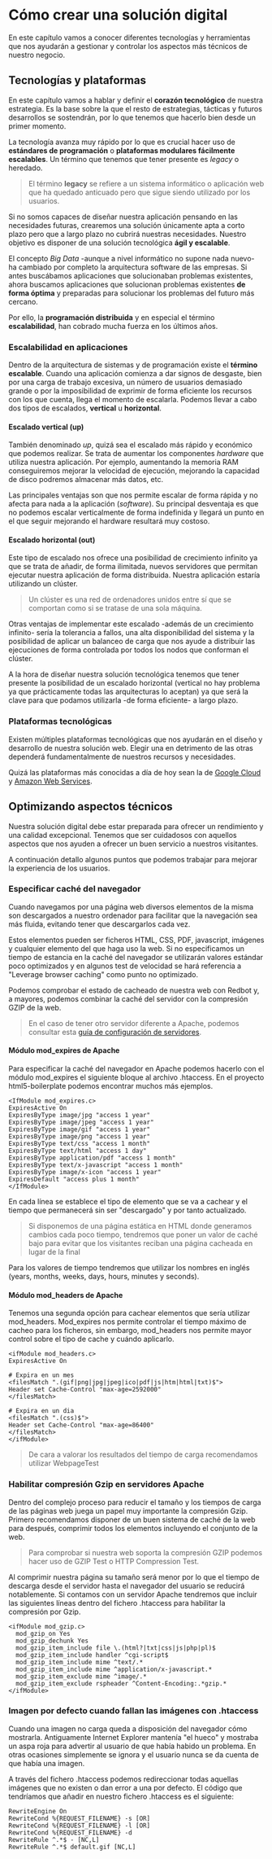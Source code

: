 # Cómo crear una solución digital

En este capítulo vamos a conocer diferentes tecnologías y herramientas que nos ayudarán a gestionar y controlar los aspectos más técnicos de nuestro negocio. 

## Tecnologías y plataformas

En este capítulo vamos a hablar y definir el **corazón tecnológico** de nuestra estrategia. Es la base sobre la que el resto de estrategias, tácticas y futuros desarrollos se sostendrán, por lo que tenemos que hacerlo bien desde un primer momento.

La tecnología avanza muy rápido por lo que es crucial hacer uso de **estándares de programación** o **plataformas modulares fácilmente escalables**. Un término que tenemos que tener presente es *legacy* o heredado.

> El término **legacy** se refiere a un sistema informático o aplicación web que ha quedado anticuado pero que sigue siendo utilizado por los usuarios.

Si no somos capaces de diseñar nuestra aplicación pensando en las necesidades futuras, crearemos una solución únicamente apta a corto plazo pero que a largo plazo no cubrirá nuestras necesidades. Nuestro objetivo es disponer de una solución tecnológica **ágil y escalable**.

El concepto *Big Data* -aunque a nivel informático no supone nada nuevo- ha cambiado por completo la arquitectura software de las empresas. Si antes buscábamos aplicaciones que solucionaban problemas existentes, ahora buscamos aplicaciones que solucionan problemas existentes **de forma óptima** y preparadas para solucionar los problemas del futuro más cercano. 

Por ello, la **programación distribuida** y en especial el término **escalabilidad**, han cobrado mucha fuerza en los últimos años.

### Escalabilidad en aplicaciones

Dentro de la arquitectura de sistemas y de programación existe el **término escalable**. Cuando una aplicación comienza a dar signos de desgaste, bien por una carga de trabajo excesiva, un número de usuarios demasiado grande o por la imposibilidad de exprimir de forma eficiente los recursos con los que cuenta, llega el momento de escalarla. Podemos llevar a cabo dos tipos de escalados, **vertical** u **horizontal**.

#### Escalado vertical (up)

También denominado *up*, quizá sea el escalado más rápido y económico que podemos realizar. Se trata de aumentar los componentes *hardware* que utiliza nuestra aplicación. Por ejemplo, aumentando la memoria RAM conseguiremos mejorar la velocidad de ejecución, mejorando la capacidad de disco podremos almacenar más datos, etc.

Las principales ventajas son que nos permite escalar de forma rápida y no afecta para nada a la aplicación (*software*). Su principal desventaja es que no podemos escalar verticalmente de forma indefinida y llegará un punto en el que seguir mejorando el hardware resultará muy costoso.

#### Escalado horizontal (out)

Este tipo de escalado nos ofrece una posibilidad de crecimiento infinito ya que se trata de añadir, de forma ilimitada, nuevos servidores que permitan ejecutar nuestra aplicación de forma distribuida. Nuestra aplicación estaría utilizando un clúster.

> Un clúster es una red de ordenadores unidos entre sí que se comportan como si se tratase de una sola máquina.

Otras ventajas de implementar este escalado -además de un crecimiento infinito- sería la tolerancia a fallos, una alta disponibilidad del sistema y la posibilidad de aplicar un balanceo de carga que nos ayude a distribuir las ejecuciones de forma controlada por todos los nodos que conforman el clúster.

A la hora de diseñar nuestra solución tecnológica tenemos que tener presente la posibilidad de un escalado horizontal (vertical no hay problema ya que prácticamente todas las arquitecturas lo aceptan) ya que será la clave para que podamos utilizarla -de forma eficiente- a largo plazo.

### Plataformas tecnológicas

Existen múltiples plataformas tecnológicas que nos ayudarán en el diseño y desarrollo de nuestra solución web. Elegir una en detrimento de las otras dependerá fundamentalmente de nuestros recursos y necesidades.

Quizá las plataformas más conocidas a día de hoy sean la de [Google Cloud][2] y [Amazon Web Services][3].

[2]:https://cloud.google.com/?hl=es
[3]:https://aws.amazon.com/es/

## Optimizando aspectos técnicos

Nuestra solución digital debe estar preparada para ofrecer un rendimiento y una calidad excepcional. Tenemos que ser cuidadosos con aquellos aspectos que nos ayuden a ofrecer un buen servicio a nuestros visitantes.

A continuación detallo algunos puntos que podemos trabajar para mejorar la experiencia de los usuarios.

### Especificar caché del navegador

Cuando navegamos por una página web diversos elementos de la misma son descargados a nuestro ordenador para facilitar que la navegación sea más fluida, evitando tener que descargarlos cada vez.

Estos elementos pueden ser ficheros HTML, CSS, PDF, javascript, imágenes y cualquier elemento del que haga uso la web. Si no especificamos un tiempo de estancia en la caché del navegador se utilizarán valores estándar poco optimizados y en algunos test de velocidad se hará referencia a "Leverage browser caching" como punto no optimizado.

Podemos comprobar el estado de cacheado de nuestra web con Redbot y, a mayores, podemos combinar la caché del servidor con la compresión GZIP de la web.

> En el caso de tener otro servidor diferente a Apache, podemos consultar esta [guía de configuración de servidores][1].

[1]:https://github.com/h5bp/server-configs

#### Módulo mod_expires de Apache

Para especificar la caché del navegador en Apache podemos hacerlo con el módulo mod_expires el siguiente bloque al archivo .htaccess. En el proyecto html5-boilerplate podemos encontrar muchos más ejemplos.

```
<IfModule mod_expires.c>
ExpiresActive On
ExpiresByType image/jpg "access 1 year"
ExpiresByType image/jpeg "access 1 year"
ExpiresByType image/gif "access 1 year"
ExpiresByType image/png "access 1 year"
ExpiresByType text/css "access 1 month"
ExpiresByType text/html "access 1 day"
ExpiresByType application/pdf "access 1 month"
ExpiresByType text/x-javascript "access 1 month"
ExpiresByType image/x-icon "access 1 year"
ExpiresDefault "access plus 1 month"
</IfModule>
```
En cada línea se establece el tipo de elemento que se va a cachear y el tiempo que permanecerá sin ser "descargado" y por tanto actualizado.

> Si disponemos de una página estática en HTML donde generamos cambios cada poco tiempo, tendremos que poner un valor de caché bajo para evitar que los visitantes reciban una página cacheada en lugar de la final

Para los valores de tiempo tendremos que utilizar los nombres en inglés (years, months, weeks, days, hours, minutes y seconds).

#### Módulo mod_headers de Apache

Tenemos una segunda opción para cachear elementos que sería utilizar mod_headers. Mod_expires nos permite controlar el tiempo máximo de cacheo para los ficheros, sin embargo, mod_headers nos permite mayor control sobre el tipo de cache y cuándo aplicarlo.

```
<ifModule mod_headers.c>
ExpiresActive On

# Expira en un mes
<filesMatch ".(gif|png|jpg|jpeg|ico|pdf|js|htm|html|txt)$">
Header set Cache-Control "max-age=2592000"
</filesMatch>

# Expira en un dia
<filesMatch ".(css)$">
Header set Cache-Control "max-age=86400"
</filesMatch>
</ifModule>
```

> De cara a valorar los resultados del tiempo de carga recomendamos utilizar WebpageTest

### Habilitar compresión Gzip en servidores Apache

Dentro del complejo proceso para reducir el tamaño y los tiempos de carga de las páginas web juega un papel muy importante la compresión Gzip. Primero recomendamos disponer de un buen sistema de caché de la web para después, comprimir todos los elementos incluyendo el conjunto de la web.

>Para comprobar si nuestra web soporta la compresión GZIP podemos hacer uso de GZIP Test o HTTP Compression Test.

Al comprimir nuestra página su tamaño será menor por lo que el tiempo de descarga desde el servidor hasta el navegador del usuario se reducirá notablemente.
Si contamos con un servidor Apache tendremos que incluir las siguientes líneas dentro del fichero .htaccess para habilitar la compresión por Gzip.

```
<ifModule mod_gzip.c>
  mod_gzip_on Yes
  mod_gzip_dechunk Yes
  mod_gzip_item_include file \.(html?|txt|css|js|php|pl)$
  mod_gzip_item_include handler ^cgi-script$
  mod_gzip_item_include mime ^text/.*
  mod_gzip_item_include mime ^application/x-javascript.*
  mod_gzip_item_exclude mime ^image/.*
  mod_gzip_item_exclude rspheader ^Content-Encoding:.*gzip.*
</ifModule>
```

### Imagen por defecto cuando fallan las imágenes con .htaccess

Cuando una imagen no carga queda a disposición del navegador cómo mostrarla. Antiguamente Internet Explorer mantenía "el hueco" y mostraba un aspa roja para advertir al usuario de que había habido un problema. En otras ocasiones simplemente se ignora y el usuario nunca se da cuenta de que había una imagen.

A través del fichero .htaccess podemos redireccionar todas aquellas imágenes que no existen o dan error a una por defecto. El código que tendríamos que añadir en nuestro fichero .htaccess es el siguiente:

```
RewriteEngine On
RewriteCond %{REQUEST_FILENAME} -s [OR]
RewriteCond %{REQUEST_FILENAME} -l [OR]
RewriteCond %{REQUEST_FILENAME} -d
RewriteRule ^.*$ - [NC,L]
RewriteRule ^.*$ default.gif [NC,L]
```

